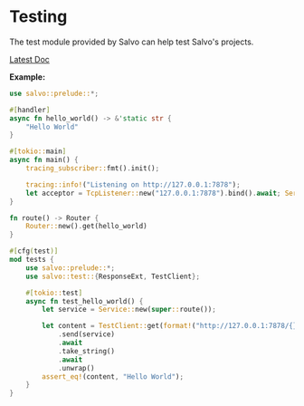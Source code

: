 # Testing

The test module provided by Salvo can help test Salvo's projects.

[Latest Doc](https://docs.rs/salvo_core/latest/salvo_core/test/index.html)

**Example:** 

```rust
use salvo::prelude::*;

#[handler]
async fn hello_world() -> &'static str {
    "Hello World"
}

#[tokio::main]
async fn main() {
    tracing_subscriber::fmt().init();

    tracing::info!("Listening on http://127.0.0.1:7878");
    let acceptor = TcpListener::new("127.0.0.1:7878").bind().await; Server::new(acceptor).serve(route()).await;
}

fn route() -> Router {
    Router::new().get(hello_world)
}

#[cfg(test)]
mod tests {
    use salvo::prelude::*;
    use salvo::test::{ResponseExt, TestClient};

    #[tokio::test]
    async fn test_hello_world() {
        let service = Service::new(super::route());

        let content = TestClient::get(format!("http://127.0.0.1:7878/{}", name))
            .send(service)
            .await
            .take_string()
            .await
            .unwrap()
        assert_eq!(content, "Hello World");
    }
}
```